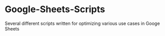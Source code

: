 # Google-Sheets-Scripts
Several different scripts written for optimizing various use cases in Googe Sheets
